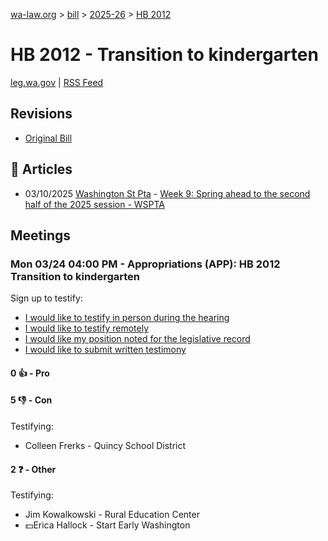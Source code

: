 [wa-law.org](/) > [bill](/bill/) > [2025-26](/bill/2025-26/) > [HB 2012](/bill/2025-26/hb/2012/)

# HB 2012 - Transition to kindergarten
[leg.wa.gov](https://app.leg.wa.gov/billsummary?BillNumber=2012&Year=2025&Initiative=false) | [RSS Feed](./rss.xml)

## Revisions
* [Original Bill](1/)

## 📰 Articles
* 03/10/2025 [Washington St Pta](/org/washington_st_pta/) - [Week 9: Spring ahead to the second half of the 2025 session - WSPTA](https://www.wastatepta.org/week-9-spring-ahead-to-the-second-half-of-the-2025-session/#:~:text=HB%202012)

## Meetings
### Mon 03/24 04:00 PM - Appropriations (APP): HB 2012 Transition to kindergarten
Sign up to testify:
* [I would like to testify in person during the hearing](https://app.leg.wa.gov/csi/Testifier/Add?chamber=House&mId=33152&aId=166173&caId=26696&tId=1)
* [I would like to testify remotely](https://app.leg.wa.gov/csi/Testifier/Add?chamber=House&mId=33152&aId=166173&caId=26696&tId=2)
* [I would like my position noted for the legislative record](https://app.leg.wa.gov/csi/Testifier/Add?chamber=House&mId=33152&aId=166173&caId=26696&tId=3)
* [I would like to submit written testimony](https://app.leg.wa.gov/csi/Testifier/Add?chamber=House&mId=33152&aId=166173&caId=26696&tId=4)

#### 0 👍 - Pro

#### 5 👎 - Con
Testifying:
* Colleen Frerks - Quincy School District

#### 2 ❓ - Other
Testifying:
* Jim Kowalkowski - Rural Education Center
* 💵Erica Hallock - Start Early Washington
